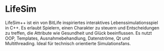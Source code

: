 # LifeSim
LifeSim++ ist ein von BitLife inspiriertes interaktives Lebenssimulationsspiel in C++. Es erlaubt Spielern, einen Charakter zu steuern und Entscheidungen zu treffen, die Attribute wie Gesundheit und Glück beeinflussen. Es nutzt OOP, Templates, Ausnahmebehandlung, Datenströme, Qt und Multithreading. Ideal für technisch orientierte Simulationsfans.
